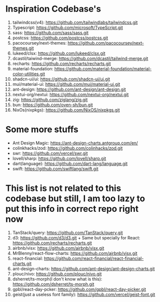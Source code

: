 # Inspiration Codebase's
1. tailwindcss(v4): https://github.com/tailwindlabs/tailwindcss.git
2. Typescript: https://github.com/microsoft/TypeScript.git
3. sass: https://github.com/sass/sass.git
4. postcss: https://github.com/postcss/postcss.git
1. pacocoursey/next-themes: https://github.com/pacocoursey/next-themes.git
1. lukeed/clsx: https://github.com/lukeed/clsx.git
1. dcastil/taiwind-merge: https://github.com/dcastil/tailwind-merge.git
1. recharts: https://github.com/recharts/recharts.git
5. material-foundation: https://github.com/material-foundation/material-color-utilities.git
6. shadcn-ui/ui: https://github.com/shadcn-ui/ui.git
7. mui/material-ui: https://github.com/mui/material-ui.git
8. ant-design: https://github.com/ant-design/ant-design.git
9. nextui-org/nextui: https://github.com/nextui-org/nextui.git
10. zig: https://github.com/ziglang/zig.git
11. bun: https://github.com/oven-sh/bun.git
12. NixOs(nixpkgs): https://github.com/NixOS/nixpkgs.git

# Some more stuffs
* Ant Design Magic: https://ant-design-charts.antgroup.com/en/
* colinkhacks/zod: https://github.com/colinhacks/zod.git
* swr: https://github.com/vercel/swr.git
* lovell/sharp: https://github.com/lovell/sharp.git
* dart(language): https://github.com/dart-lang/language.git
* swift: https://github.com/swiftlang/swift.git

<!-- Too lazay... -->
# This list is not related to this codebase but still, I am too lazy to put this info in correct repo right now
1. TanStack/query: https://github.com/TanStack/query.git
2. d3: https://github.com/d3/d3.git + Same but specially for React: https://github.com/recharts/recharts.git
3. airbnb/visx: https://github.com/airbnb/visx.git
4. MrBlenny/react-flow-charts: https://github.com/airbnb/visx.git
5. react-financial: https://github.com/react-financial/react-financial-charts.git
6. ant-design-charts: https://github.com/ant-design/ant-design-charts.git
7. plouc/nivo: https://github.com/plouc/nivo.git
8. dsherret/ts-morph(I don't know what is this): https://github.com/dsherret/ts-morph.git
9. gpbl/react-day-pcker: https://github.com/gpbl/react-day-picker.git
10. geist(just a useless font family): https://github.com/vercel/geist-font.git

